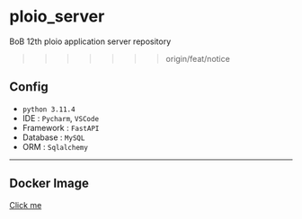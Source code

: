 # ploio_server

BoB 12th ploio application server repository
 
>>>>>>> origin/feat/notice
## Config

- `python 3.11.4`
- IDE : `Pycharm`, `VSCode`
- Framework : `FastAPI`
- Database : `MySQL`
- ORM : `Sqlalchemy`

---

## Docker Image

[Click me](https://github.com/users/oxdjww/packages/container/package/ploio_server)


